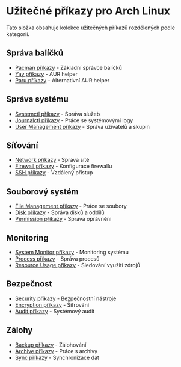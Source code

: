 # Užitečné příkazy pro Arch Linux

Tato složka obsahuje kolekce užitečných příkazů rozdělených podle kategorií.

## Správa balíčků
- [Pacman příkazy](Pacman-Commands.md) - Základní správce balíčků
- [Yay příkazy](Yay-Commands.md) - AUR helper
- [Paru příkazy](Paru-Commands.md) - Alternativní AUR helper

## Správa systému
- [Systemctl příkazy](Systemctl-Commands.md) - Správa služeb
- [Journalctl příkazy](Journalctl-Commands.md) - Práce se systémovými logy
- [User Management příkazy](UserManagement-Commands.md) - Správa uživatelů a skupin

## Síťování
- [Network příkazy](Network-Commands.md) - Správa sítě
- [Firewall příkazy](Firewall-Commands.md) - Konfigurace firewallu
- [SSH příkazy](SSH-Commands.md) - Vzdálený přístup

## Souborový systém
- [File Management příkazy](FileManagement-Commands.md) - Práce se soubory
- [Disk příkazy](Disk-Commands.md) - Správa disků a oddílů
- [Permission příkazy](Permission-Commands.md) - Správa oprávnění

## Monitoring
- [System Monitor příkazy](SystemMonitor-Commands.md) - Monitoring systému
- [Process příkazy](Process-Commands.md) - Správa procesů
- [Resource Usage příkazy](ResourceUsage-Commands.md) - Sledování využití zdrojů

## Bezpečnost
- [Security příkazy](Security-Commands.md) - Bezpečnostní nástroje
- [Encryption příkazy](Encryption-Commands.md) - Šifrování
- [Audit příkazy](Audit-Commands.md) - Systémový audit

## Zálohy
- [Backup příkazy](Backup-Commands.md) - Zálohování
- [Archive příkazy](Archive-Commands.md) - Práce s archivy
- [Sync příkazy](Sync-Commands.md) - Synchronizace dat

